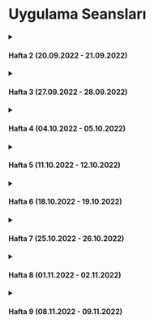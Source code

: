 # Uygulama Seansları

<details>
<summary>

#### Hafta 2 (20.09.2022 - 21.09.2022)

</summary>

* Değişkenlerin Kapsamı
* Kontrol Yapıları
* Döngüler

##### Sorular: [Hafta 2][Week2Questions] 

</details>

<details>
<summary>

#### Hafta 3 (27.09.2022 - 28.09.2022)

</summary>

* Kontrol Yapıları
* Döngüler

##### Sorular: [Hafta 3][Week3Questions] 

</details>

<details>
<summary>

#### Hafta 4 (04.10.2022 - 05.10.2022)

</summary>

* Kontrol Yapıları
* Döngüler
* Fonksiyonlar

##### Sorular: [Hafta 4][Week4Questions] 

</details>

<details>
<summary>

#### Hafta 5 (11.10.2022 - 12.10.2022)

</summary>

* Fonksiyonlar
* Lambda fonksiyonlar
* Listeler

##### Sorular: [Hafta 5][Week5Questions] 

</details>

<details>
<summary>

#### Hafta 6 (18.10.2022 - 19.10.2022)

</summary>

* Dictionary
* Set

##### Sorular: [Hafta 6][Week6Questions] 

</details>

<details>
<summary>

#### Hafta 7 (25.10.2022 - 26.10.2022)

</summary>

* Dosya İşlemleri

##### Sorular: [Hafta 7][Week7Questions] 

</details>

<details>
<summary>

#### Hafta 8 (01.11.2022 - 02.11.2022)

</summary>

* OOP

##### Sorular: [Hafta 8][Week8Questions] 

</details>

<details>
<summary>

#### Hafta 9 (08.11.2022 - 09.11.2022)

</summary>

* pandas

##### Sorular: [Hafta 9][Week9Questions] 

</details>

[Week2Questions]: Hafta2/hafta_2_sorular.ipynb
[Week3Questions]: Hafta3/hafta_3_sorular.ipynb
[Week4Questions]: Hafta4/hafta_4_sorular.ipynb
[Week5Questions]: Hafta5/hafta_5_sorular.ipynb
[Week6Questions]: Hafta6/hafta_6_sorular.ipynb
[Week7Questions]: Hafta7/hafta_7_sorular.ipynb
[Week8Questions]: Hafta8/hafta_8_sorular.ipynb
[Week9Questions]: Hafta9/

